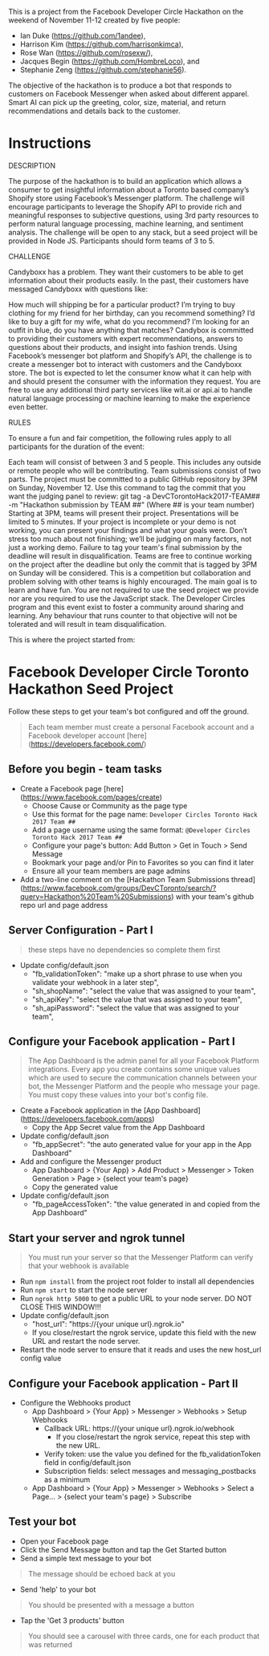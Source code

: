 
This is a project from the Facebook Developer Circle Hackathon on the weekend of November 11-12 created by five people:
- Ian Duke (https://github.com/1andee),
- Harrison Kim (https://github.com/harrisonkimca),
- Rose Wan (https://github.com/rosexw/),
- Jacques Begin (https://github.com/HombreLoco), and
- Stephanie Zeng (https://github.com/stephanie56).

The objective of the hackathon is to produce a bot that responds to customers on Facebook Messenger when asked about different apparel. Smart AI can pick up the greeting, color, size, material, and return recommendations and details back to the customer.

# Instructions

DESCRIPTION

The purpose of the hackathon is to build an application which allows a consumer to get insightful information about a Toronto based company’s Shopify store using Facebook’s Messenger platform. The challenge will encourage participants to leverage the Shopify API to provide rich and meaningful responses to subjective questions, using 3rd party resources to perform natural language processing, machine learning, and sentiment analysis. The challenge will be open to any stack, but a seed project will be provided in Node JS. Participants should form teams of 3 to 5.

CHALLENGE

Candyboxx has a problem. They want their customers to be able to get information about their products easily. In the past, their customers have messaged Candyboxx with questions like:

How much will shipping be for a particular product?
I’m trying to buy clothing for my friend for her birthday, can you recommend something?
I’d like to buy a gift for my wife, what do you recommend?
I’m looking for an outfit in blue, do you have anything that matches?
Candybox is committed to providing their customers with expert recommendations, answers to questions about their products, and insight into fashion trends. Using Facebook’s messenger bot platform and Shopify’s API, the challenge is to create a messenger bot to interact with customers and the Candyboxx store. The bot is expected to let the consumer know what it can help with and should present the consumer with the information they request. You are free to use any additional third party services like wit.ai or api.ai to handle natural language processing or machine learning to make the experience even better.

RULES

To ensure a fun and fair competition, the following rules apply to all participants for the duration of the event:

Each team will consist of between 3 and 5 people. This includes any outside or remote people who will be contributing.
Team submissions consist of two parts.
The project must be committed to a public GitHub repository by 3PM on Sunday, November 12. Use this command to tag the commit that you want the judging panel to review:
git tag -a DevCTorontoHack2017-TEAM## -m "Hackathon submission by TEAM ##"
(Where ## is your team number)
Starting at 3PM, teams will present their project. Presentations will be limited to 5 minutes. If your project is incomplete or your demo is not working, you can present your findings and what your goals were. Don’t stress too much about not finishing; we’ll be judging on many factors, not just a working demo.
Failure to tag your team's final submission by the deadline will result in disqualification. Teams are free to continue working on the project after the deadline but only the commit that is tagged by 3PM on Sunday will be considered.
This is a competition but collaboration and problem solving with other teams is highly encouraged. The main goal is to learn and have fun.
You are not required to use the seed project we provide nor are you required to use the JavaScript stack.
The Developer Circles program and this event exist to foster a community around sharing and learning. Any behaviour that runs counter to that objective will not be tolerated and will result in team disqualification.


This is where the project started from:
# Facebook Developer Circle Toronto Hackathon Seed Project

Follow these steps to get your team's bot configured and off the ground.

> Each team member must create a personal Facebook account and a Facebook developer account [here] (https://developers.facebook.com/)

## Before you begin - team tasks

* Create a Facebook page [here] (https://www.facebook.com/pages/create)
    * Choose Cause or Community as the page type
    * Use this format for the page name: ```Developer Circles Toronto Hack 2017 Team ##```
    * Add a page username using the same format: ```@Developer Circles Toronto Hack 2017 Team ##```
    * Configure your page's button: Add Button > Get in Touch > Send Message
    * Bookmark your page and/or Pin to Favorites so you can find it later
    * Ensure all your team members are page admins
* Add a two-line comment on the [Hackathon Team Submissions thread] (https://www.facebook.com/groups/DevCToronto/search/?query=Hackathon%20Team%20Submissions) with your team's github repo url and page address

## Server Configuration - Part I
> these steps have no dependencies so complete them first
* Update config/default.json
    * "fb_validationToken": "make up a short phrase to use when you validate your webhook in a later step",
    * "sh_shopName": "select the value that was assigned to your team",
    * "sh_apiKey": "select the value that was assigned to your team",
    * "sh_apiPassword": "select the value that was assigned to your team",

## Configure your Facebook application - Part I
> The App Dashboard is the admin panel for all your Facebook Platform integrations. Every app you create contains some unique values which are used to secure the communication channels between your bot, the Messenger Platform and the people who message your page. You must copy these values into your bot's config file.
* Create a Facebook application in the [App Dashboard] (https://developers.facebook.com/apps)
    * Copy the App Secret value from the App Dashboard
* Update config/default.json
    * "fb_appSecret": "the auto generated value for your app in the App Dashboard"
* Add and configure the Messenger product
    * App Dashboard > {Your App} > Add Product > Messenger > Token Generation > Page > {select your team's page}
    * Copy the generated value
* Update config/default.json
    * "fb_pageAccessToken":  "the value generated in and copied from the App Dashboard"

## Start your server and ngrok tunnel
> You must run your server so that the Messenger Platform can verify that your webhook is available
* Run `npm install` from the project root folder to install all dependencies
* Run `npm start` to start the node server
* Run `ngrok http 5000` to get a public URL to your node server. DO NOT CLOSE THIS WINDOW!!!
* Update config/default.json
    * "host_url": "https://{your unique url}.ngrok.io"
    * If you close/restart the ngrok service, update this field with the new URL and restart the node server.
* Restart the node server to ensure that it reads and uses the new host_url config value

## Configure your Facebook application - Part II

* Configure the Webhooks product
    * App Dashboard > {Your App} > Messenger > Webhooks > Setup Webhooks
        * Callback URL:  https://{your unique url}.ngrok.io/webhook
            * If you close/restart the ngrok service, repeat this step with the new URL.
        * Verify token: use the value you defined for the fb_validationToken field in config/default.json
        * Subscription fields: select messages and messaging_postbacks as a minimum
    * App Dashboard > {Your App} > Messenger > Webhooks > Select a Page... > {select your team's page} > Subscribe

## Test your bot
* Open your Facebook page
* Click the Send Message button and tap the Get Started button
* Send a simple text message to your bot
> The message should be echoed back at you
* Send 'help' to your bot
> You should be presented with a message a button
* Tap the 'Get 3 products' button
> You should see a carousel with three cards, one for each product that was returned
